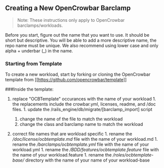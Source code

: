 ## Creating a New OpenCrowbar Barclamp

> Note: These instructions only apply to OpenCrowbar barclamps/workloads.

Before you start, figure out the name that you want to use.  It should be short but descriptive.  You will be able to add a more descriptive name, the repo name must be unique.  We also recommend using lower case and only alpha + underbar (_) in the name.

### Starting from Template

To create a new workload, start by forking or cloning the OpenCrowbar template from [[https://github.com/opencrowbar/template]]

###Inside the template:

  1. replace "OCBTemplate" occurances with the name of your workload
    1. the replacements include the crowbar.yml, licenses, readme, and /doc files.
    1. update the /rails_engine/db/migrate/[barclamp_import] script
      1. change the name of the file to match the workload
      1. change the class and barclamp name to match the workload

  1. correct file names that are workload specific
    1. rename the _/doc/license/ocbtemplate.md_ file with the name of your workload.md
    1. rename the _/barclamps/ocbtemplate.yml_ file with the name of your workload.yml
    1. rename the _/BDD/features/ocbtemplate.feature_ file with the name of your workload.feature
    1. rename the _/roles/ocbtemplate-base/_ directory with the name of your name of your workload-base

